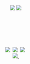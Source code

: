 
<div align="center">
  <img src="https://capsule-render.vercel.app/api?type=transparent&fontColor=FFD700&height=180&section=header&text=Jieun's%20Github&fontSize=90" />
  <picture>
  <source
    srcset="https://github-readme-stats.vercel.app/api?username=anuraghazra&show_icons=true&theme=dark"
    media="(prefers-color-scheme: dark)"
  />
  <source
    srcset="https://github-readme-stats.vercel.app/api?username=anuraghazra&show_icons=true"
    media="(prefers-color-scheme: light), (prefers-color-scheme: no-preference)"
  />
  <img src="https://github-readme-stats.vercel.app/api?username=anuraghazra&show_icons=true" />
</picture>
</div>

<br><br><br><br><br>
<div align="center">
  <img src="https://img.shields.io/badge/c++-007ACC.svg?style=for-the-badge&logo=cplusplus&logoColor=white" />&nbsp
  <img src="https://img.shields.io/badge/c-FF4154?style=for-the-badge&logo=c&logoColor=white" />&nbsp
  <img src="https://img.shields.io/badge/python-7ccf2f?style=for-the-badge&logo=python&logoColor=white" />&nbsp
</div>
<div align="center">
  <a href="phlox22@gmail.com">
    <img
      src="https://img.shields.io/badge/phlox22@gmail.com-D14836?style=for-the-badge&logo=gmail&logoColor=white"/>&nbsp
  </a>
</div>
